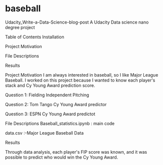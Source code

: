 # baseball

Udacity_Write-a-Data-Science-blog-post
A Udacity Data science nano degree project

Table of Contents
Installation

Project Motivation

File Descriptions

Results

Project Motivation
I am always interested in baseball, so I like Major League Baseball. I worked on this project because I wanted to know each player's stack and Cy Young Award prediction score.

Question 1: Fielding Independent Pitching

Question 2: Tom Tango Cy Young Award predictor

Question 3: ESPN Cy Young Award predictot

File Descriptions
Baseball_statistics.ipynb : main code

data.csv :-Major League Baseball Data

Results

Through data analysis, each player's FIP score was known, and it was possible to predict who would win the Cy Young Award.
